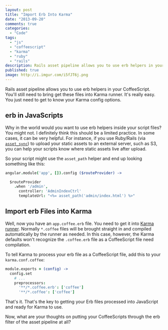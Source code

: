 ```yaml
---
layout: post
title: "Import Erb Into Karma"
date: "2013-09-20"
comments: true
categories:
  - "Code"
tags:
  - "js"
  - "coffeescript"
  - "karma"
  - "ruby"
  - "rails"
description: Rails asset pipeline allows you to use erb helpers in your CoffeeScript.  You'll still need to bring get these files into Karma runner.
published: true
image: http://i.imgur.com/i5fJT6j.png
---
```


Rails asset pipeline allows you to use erb helpers in your CoffeeScript.  You'll still need to bring get these files into Karma runner.  It's really easy.  You just need to get to know your Karma config options.

<!--more-->

## erb in JavaScripts

Why in the world would you want to use erb helpers inside your script files?  You might not.  I definitely think this should be a limited practice.  In some cases, it can be very helpful.  For instance, if you use Ruby/Rails (via [`asset_sync`](https://github.com/rumblelabs/asset_sync)) to upload your static assets to an external server, such as S3, you can help your scripts know where static assets live after upload.

So your script might use the `asset_path` helper and end up looking something like this:

```coffeescript
angular.module('app', []).config ($routeProvider) ->

  $routeProvider
    .when '/admin',
      controller: 'AdminIndexCtrl'
      templateUrl: "<%= asset_path('admin/index.html') %>"
```

## Import erb Files into Karma

Well, now you have an `app.coffee.erb` file.  You need to get it into [Karma runner](http://karma-runner.github.io).  Normally `*.coffee` files will be brought straight in and compiled automatically by the runner as needed.  In this case, however, the Karma defaults won't recognize the `.coffee.erb` file as a CoffeeScript file need compilation.

To tell Karma to process your erb file as a CoffeeScript file, add this to your `karma.conf.coffee`:

```coffeescript
module.exports = (config) ->
  config.set
    # ...
    preprocessors:
      '**/*.coffee.erb': ['coffee']
      '**/*.coffee': ['coffee']
```

That's it.  That's the key to getting your Erb files processed into JavaScript and ready for Karma to use.

Now, what are your thoughts on putting your CoffeeScripts through the erb filter of the asset pipeline at all?

